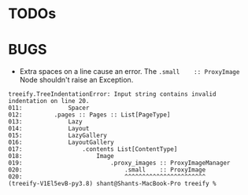 # TODOs

# BUGS

- Extra spaces on a line cause an error. The `.small    :: ProxyImage` Node shouldn't raise an Exception.

``` console
treeify.TreeIndentationError: Input string contains invalid indentation on line 20.
011:             Spacer
012:         .pages :: Pages :: List[PageType]
013:             Lazy
014:             Layout
015:             LazyGallery
016:             LayoutGallery
017:                 .contents List[ContentType]
018:                     Image
019:                         .proxy_images :: ProxyImageManager
020:                             .small    :: ProxyImage
020:                             ^^^^^^^^^^^^^^^^^^^^^^^
(treeify-V1El5evB-py3.8) shant@Shants-MacBook-Pro treeify %
```
